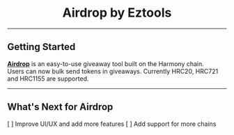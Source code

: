 <h1 align="center">Airdrop by Eztools</h1>

---

## Getting Started

[**Airdrop**](https://airdrop.eztools.xyz/) is an easy-to-use giveaway tool built on the Harmony chain. 
<br />
Users can now bulk send tokens in giveaways. Currently HRC20, HRC721 and HRC1155 are supported.

---

## What's Next for Airdrop

[ ]  Improve UI/UX and add more features
[ ] Add support for more chains
